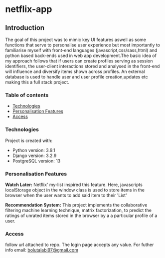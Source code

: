 # netflix-app



## Introduction
The goal of this project was to mimic key UI features aswell as some functions that serve to personalise user experience but most importantly to familiarise myself with  front-end languages (javascript,css/sass,html) and python based back-ends used in web app development.The basic idea of my approach follows that if users can create profiles serving as session identifiers, the user-client interactions stored and analysed in the front-end will influence and diversify items shown across profiles.  An external database is used to handle user and user profile creation,updates etc making this a full stack project.

### Table of contents
* [Technologies](#technologies)
* [Personalisation Features](#personalisation-features)
* [Access](#access)


### Technologies
Project is created with:
* Python version: 3.9.1
* Django version: 3.2.9
* PostgreSQL version: 13

### Personalisation Features
**Watch Later:**
  Netflix' my-list inspired this feature. Here, javascripts localStorage object in the window class is used to store items in the browser when the user wants to add said item to their 'List'
 
 **Recommendation System:**
  This project implements the collaborative filtering machine learning technique, matrix factorization, to predict the ratings of unrated items stored in the browser by a a         particular profile of a user.


### Access
follow url attached to repo. The login page accepts any value.
For futher info email: bolutalabi97@gmail.com

